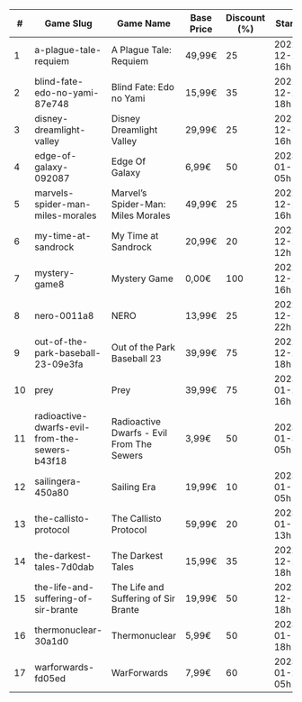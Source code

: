 |#|Game Slug|Game Name|Base Price|Discount (%)|Starts|Ends|
|---|---|---|---|---|---|---|
|1|a-plague-tale-requiem|A Plague Tale: Requiem|49,99€|25|2022-12-22 16h|2023-01-05 16h|
|2|blind-fate-edo-no-yami-87e748|Blind Fate: Edo no Yami|15,99€|35|2022-12-22 18h|2023-01-05 18h|
|3|disney-dreamlight-valley|Disney Dreamlight Valley|29,99€|25|2022-12-22 16h|2023-01-05 16h|
|4|edge-of-galaxy-092087|Edge Of Galaxy|6,99€|50|2023-01-10 05h|2023-01-17 05h|
|5|marvels-spider-man-miles-morales|Marvel’s Spider-Man: Miles Morales|49,99€|25|2022-12-22 16h|2023-01-05 16h|
|6|my-time-at-sandrock|My Time at Sandrock|20,99€|20|2022-12-23 12h|2023-01-06 12h|
|7|mystery-game8|Mystery Game|0,00€|100|2022-12-22 16h|2022-12-23 16h|
|8|nero-0011a8|NERO|13,99€|25|2022-12-23 22h|2022-12-30 22h|
|9|out-of-the-park-baseball-23-09e3fa|Out of the Park Baseball 23|39,99€|75|2022-12-22 18h|2023-01-05 13h|
|10|prey|Prey|39,99€|75|2023-01-24 16h|2023-01-31 16h|
|11|radioactive-dwarfs-evil-from-the-sewers-b43f18|Radioactive Dwarfs - Evil From The Sewers|3,99€|50|2023-01-31 05h|2023-02-07 05h|
|12|sailingera-450a80|Sailing Era|19,99€|10|2023-01-12 05h|2023-01-19 05h|
|13|the-callisto-protocol|The Callisto Protocol|59,99€|20|2023-01-12 13h|2023-01-19 13h|
|14|the-darkest-tales-7d0dab|The Darkest Tales|15,99€|35|2022-12-22 18h|2023-01-05 18h|
|15|the-life-and-suffering-of-sir-brante|The Life and Suffering of Sir Brante|19,99€|50|2022-12-22 18h|2023-01-05 18h|
|16|thermonuclear-30a1d0|Thermonuclear|5,99€|50|2023-01-17 18h|2023-01-24 18h|
|17|warforwards-fd05ed|WarForwards|7,99€|60|2023-01-24 05h|2023-01-31 05h|
